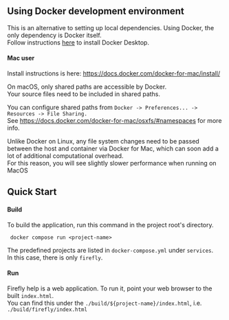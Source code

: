 ## Using Docker development environment

This is an alternative to setting up local dependencies.  Using Docker, the only dependency is Docker itself.  
Follow instructions [here](https://docs.docker.com/get-docker/) to install Docker Desktop.


#### Mac user
Install instructions is here: https://docs.docker.com/docker-for-mac/install/

On macOS, only shared paths are accessible by Docker.  
Your source files need to be included in shared paths.  

You can configure shared paths from `Docker -> Preferences... -> Resources -> File Sharing.`  
See https://docs.docker.com/docker-for-mac/osxfs/#namespaces for more info.  

Unlike Docker on Linux, any file system changes need to be passed between the host and container via Docker for Mac, which 
can soon add a lot of additional computational overhead.  
For this reason, you will see slightly slower performance when running on MacOS


## Quick Start

#### Build

To build the application, run this command in the project root's directory.    

     docker compose run <project-name>

The predefined projects are listed in `docker-compose.yml` under `services`.  
In this case, there is only `firefly`.

#### Run

Firefly help is a web application.  To run it, point your web browser to the built `index.html`.  
You can find this under the `./build/${project-name}/index.html`, i.e. `./build/firefly/index.html`
